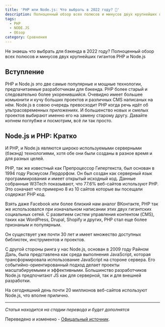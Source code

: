 ```yaml
---
title: 'PHP или Node.js: Что выбрать в 2022 году? 🔀'
description: Полноценный обзор всех полюсов и минусов двух крупнейших гигантов PHP и Node.js
tags:
  - PHP
  - NODE.JS
  - Обзор
category: Сравнения
---
```


Не знаешь что выбрать для бэкенда в 2022 году?
Полноценный обзор всех полюсов и минусов двух крупнейших гигантов PHP и Node.js

<!--more-->

## Вступление

PHP и Node.js это две самые популярные и мощные технологии, предпачитаемые разработчикам для бэкенда.
PHP более старый и следовательно более укоренившийся. Очевидно имеет большее комьюнити и кучу больших проектов и различных CMS написаных на нём.
Node.js в совою очередь превосходит PHP когда речь идёт об ультрасовременных приложениях. И большенство новых и смелых проектов выбирают именно его на замену старому другу. Давайте копнем поглубже и посмотрим, всё ли так просто.

## Node.js и PHP: Кратко
И PHP, и Node.js являются широко используемыми серверными (бэкэнд) технологиями, хотя обе они были созданы в разное время и для разных целей.

PHP, так же известный как Препроцессор Гипертекста, был основан в 1994 году Расмусом Лердорфом. Он был создан как серверный язык программирования и имеет открытый исходный код. Данные собранные W3Tech показывают, что 77.6% веб-сайтов используют PHP. Это означает что примерно 8 из 10 сайтов которые вы посещали содержат PHP код.

Взять даже Facebook или более близкий нам аналог ВКонтакте, PHP так же использовался при изначальном написании этих двух гигантских социальных сетей. С развитием систем управления контентом (CMS), таких как WordPress, Drupal, Shopify и других, PHP стал еще более признаным и популярным.

Он существует уже почти 30 лет и имеет множество доступных библиотек, инструментов и проектов.

С другой стороны ринга у нас Node.js, основан в 2009 году Райном Даль, была представлена как среда выполнения JavaScript, которая трансформировала использование JavaScript на стороне сервера. Его событийно-ориентированный подход делает проекты масштабируемыми и эффективными. Большинство разработчиков Node.js предпочитают JS как для серверной, так и для внешней разработки.

На сегодняшний день почти 20 миллионов веб-сайтов используют Node.js, что вполне прилично.

---
*Статья находится на стадии перевода и будет дополнятся*

Переведено и изменено - [Офицальный источник](https://codeforgeek.com/nodejs-vs-php/).
